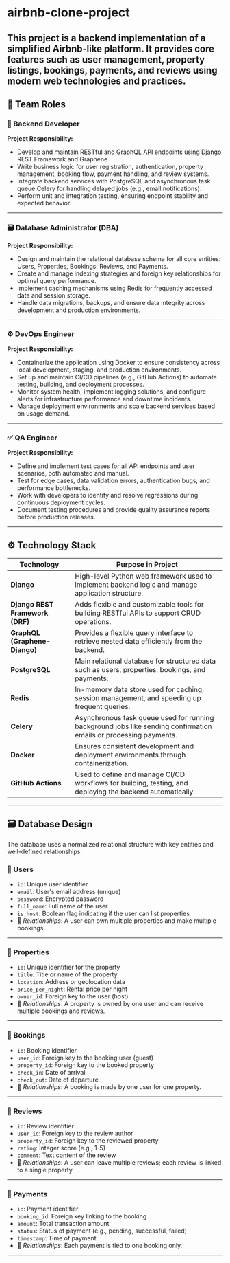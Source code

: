 # airbnb-clone-project
This project is a backend implementation of a simplified Airbnb-like platform. It provides core features such as user management, property listings, bookings, payments, and reviews using modern web technologies and practices.
---

## 👥 Team Roles

### 🔧 Backend Developer
**Project Responsibility:**
- Develop and maintain RESTful and GraphQL API endpoints using Django REST Framework and Graphene.
- Write business logic for user registration, authentication, property management, booking flow, payment handling, and review systems.
- Integrate backend services with PostgreSQL and asynchronous task queue Celery for handling delayed jobs (e.g., email notifications).
- Perform unit and integration testing, ensuring endpoint stability and expected behavior.

---

### 🗃️ Database Administrator (DBA)
**Project Responsibility:**
- Design and maintain the relational database schema for all core entities: Users, Properties, Bookings, Reviews, and Payments.
- Create and manage indexing strategies and foreign key relationships for optimal query performance.
- Implement caching mechanisms using Redis for frequently accessed data and session storage.
- Handle data migrations, backups, and ensure data integrity across development and production environments.

---

### ⚙️ DevOps Engineer
**Project Responsibility:**
- Containerize the application using Docker to ensure consistency across local development, staging, and production environments.
- Set up and maintain CI/CD pipelines (e.g., GitHub Actions) to automate testing, building, and deployment processes.
- Monitor system health, implement logging solutions, and configure alerts for infrastructure performance and downtime incidents.
- Manage deployment environments and scale backend services based on usage demand.

---

### ✅ QA Engineer
**Project Responsibility:**
- Define and implement test cases for all API endpoints and user scenarios, both automated and manual.
- Test for edge cases, data validation errors, authentication bugs, and performance bottlenecks.
- Work with developers to identify and resolve regressions during continuous deployment cycles.
- Document testing procedures and provide quality assurance reports before production releases.

---


## ⚙️ Technology Stack

| Technology       | Purpose in Project |
|------------------|--------------------|
| **Django**       | High-level Python web framework used to implement backend logic and manage application structure. |
| **Django REST Framework (DRF)** | Adds flexible and customizable tools for building RESTful APIs to support CRUD operations. |
| **GraphQL (Graphene-Django)** | Provides a flexible query interface to retrieve nested data efficiently from the backend. |
| **PostgreSQL**   | Main relational database for structured data such as users, properties, bookings, and payments. |
| **Redis**        | In-memory data store used for caching, session management, and speeding up frequent queries. |
| **Celery**       | Asynchronous task queue used for running background jobs like sending confirmation emails or processing payments. |
| **Docker**       | Ensures consistent development and deployment environments through containerization. |
| **GitHub Actions** | Used to define and manage CI/CD workflows for building, testing, and deploying the backend automatically. |

---

## 🗃️ Database Design

The database uses a normalized relational structure with key entities and well-defined relationships:

### 🔸 Users
- `id`: Unique user identifier
- `email`: User's email address (unique)
- `password`: Encrypted password
- `full_name`: Full name of the user
- `is_host`: Boolean flag indicating if the user can list properties
- 🔗 *Relationships*: A user can own multiple properties and make multiple bookings.

---

### 🔸 Properties
- `id`: Unique identifier for the property
- `title`: Title or name of the property
- `location`: Address or geolocation data
- `price_per_night`: Rental price per night
- `owner_id`: Foreign key to the user (host)
- 🔗 *Relationships*: A property is owned by one user and can receive multiple bookings and reviews.

---

### 🔸 Bookings
- `id`: Booking identifier
- `user_id`: Foreign key to the booking user (guest)
- `property_id`: Foreign key to the booked property
- `check_in`: Date of arrival
- `check_out`: Date of departure
- 🔗 *Relationships*: A booking is made by one user for one property.

---

### 🔸 Reviews
- `id`: Review identifier
- `user_id`: Foreign key to the review author
- `property_id`: Foreign key to the reviewed property
- `rating`: Integer score (e.g., 1-5)
- `comment`: Text content of the review
- 🔗 *Relationships*: A user can leave multiple reviews; each review is linked to a single property.

---

### 🔸 Payments
- `id`: Payment identifier
- `booking_id`: Foreign key linking to the booking
- `amount`: Total transaction amount
- `status`: Status of payment (e.g., pending, successful, failed)
- `timestamp`: Time of payment
- 🔗 *Relationships*: Each payment is tied to one booking only.

---
